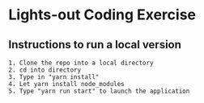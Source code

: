 # Lights-out Coding Exercise

## Instructions to run a local version


    1. Clone the repo into a local directory
    2. cd into directory
    3. Type in "yarn install"
    4. Let yarn install node_modules
    5. Type "yarn run start" to launch the application


